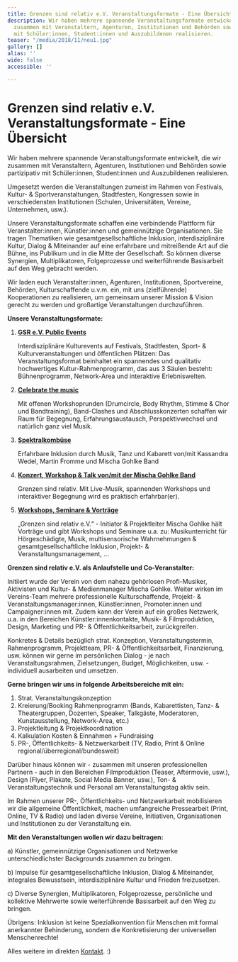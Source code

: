 ```yaml
---
title: Grenzen sind relativ e.V. Veranstaltungsformate - Eine Übersicht
description: Wir haben mehrere spannende Veranstaltungsformate entwickelt, die wir
  zusammen mit Veranstaltern, Agenturen, Institutionen und Behörden sowie partizipativ
  mit Schüler:innen, Student:innen und Auszubildenen realisieren.
teaser: "/media/2018/11/neu1.jpg"
gallery: []
alias: ''
wide: false
accessible: ''

---
```

# Grenzen sind relativ e.V. Veranstaltungsformate - Eine Übersicht

Wir haben mehrere spannende Veranstaltungsformate entwickelt, die wir zusammen mit Veranstaltern, Agenturen, Institutionen und Behörden sowie partizipativ mit Schüler:innen, Student:innen und Auszubildenen realisieren.

Umgesetzt werden die Veranstaltungen zumeist im Rahmen von Festivals, Kultur- & Sportveranstaltungen, Stadtfesten, Kongressen sowie in verschiedensten Institutionen (Schulen, Universitäten, Vereine, Unternehmen, usw.).

Unsere Veranstaltungsformate schaffen eine verbindende Plattform für Veranstalter:innen, Künstler:innen und gemeinnützige Organisationen. Sie tragen Thematiken wie gesamtgesellschaftliche Inklusion, interdisziplinäre Kultur, Dialog & Miteinander auf eine erfahrbare und mitreißende Art auf die Bühne, ins Publikum und in die Mitte der Gesellschaft. So können diverse Synergien, Multiplikatoren, Folgeprozesse und weiterführende Basisarbeit auf den Weg gebracht werden.

Wir laden euch Veranstalter:innen, Agenturen, Institutionen, Sportvereine, Behörden, Kulturschaffende u.v.m. ein, mit uns (zielführende) Kooperationen zu realisieren, um gemeinsam unserer Mission & Vision gerecht zu werden und großartige Veranstaltungen durchzuführen.

**Unsere Veranstaltungsformate:**

1. [**GSR e.V. Public Events**](https://www.grenzensindrelativ.de/aktivitaeten/projekte-und-veranstaltungen/veranstaltungsformate-fuer-dein-event/support-inklusion)

   Interdisziplinäre Kulturevents auf Festivals, Stadtfesten, Sport- & Kulturveranstaltungen und öffentlichen Plätzen: Das Veranstaltungsformat beinhaltet ein spannendes und qualitativ hochwertiges Kultur-Rahmenprogramm, das aus 3 Säulen besteht: Bühnenprogramm, Network-Area und interaktive Erlebniswelten.
2. [**Celebrate the music**](https://www.grenzensindrelativ.de/aktivitaeten/projekte-und-veranstaltungen/celebrate-the-music/ab-2023-celebrate-the-music-bundesweit)

   Mit offenen Workshoprunden (Drumcircle, Body Rhythm, Stimme & Chor und Bandtraining), Band-Clashes und Abschlusskonzerten schaffen wir Raum für Begegnung, Erfahrungsaustausch, Perspektivwechsel und natürlich ganz viel Musik.
3. [**Spektralkombüse**](https://www.grenzensindrelativ.de/aktivitaeten/projekte-und-veranstaltungen/veranstaltungsformate-fuer-dein-event/spektralkombuese)

   Erfahrbare Inklusion durch Musik, Tanz und Kabarett von/mit Kassandra Wedel, Martin Fromme und Mischa Gohlke Band
4. [**Konzert, Workshop & Talk von/mit der Mischa Gohlke Band**](https://www.grenzensindrelativ.de/aktivitaeten/projekte-und-veranstaltungen/veranstaltungsformate-fuer-dein-event/konzert-workshops-talk-von-mit-der-mischa-gohlke-band)

   Grenzen sind relativ. Mit Live-Musik, spannenden Workshops und interaktiver Begegnung wird es praktisch erfahrbar(er).
5. [**Workshops, Seminare & Vorträge**](https://www.grenzensindrelativ.de/aktivitaeten/musikunterricht-workshops-coaching/workshops-seminare-vortraege/allgemeine-infos-workshops-seminare-vortrage)

   „Grenzen sind relativ e.V.“ - Initiator & Projektleiter Mischa Gohlke hält Vorträge und gibt Workshops und Seminare u.a. zu: Musikunterricht für Hörgeschädigte, Musik, multisensorische Wahrnehmungen & gesamtgesellschaftliche Inklusion, Projekt- & Veranstaltungsmanagement, ...

**Grenzen sind relativ e.V. als Anlaufstelle und Co-Veranstalter:**

Initiiert wurde der Verein von dem nahezu gehörlosen Profi-Musiker, Aktivisten und Kultur- & Medienmanager Mischa Gohlke. Weiter wirken im Vereins-Team mehrere professionelle Kulturschaffende, Projekt- & Veranstaltungsmanager:innen, Künstler:innen, Promoter:innen und Campaigner:innen mit. Zudem kann der Verein auf ein großes Netzwerk, u.a. in den Bereichen Künstler:innenkontakte, Musik- & Filmproduktion, Design, Marketing und PR- & Öffentlichkeitsarbeit, zurückgreifen.

Konkretes & Details bezüglich strat. Konzeption, Veranstaltungstermin, Rahmenprogramm, Projektteam, PR- & Öffentlichkeitsarbeit, Finanzierung, usw. können wir gerne im persönlichen Dialog - je nach Veranstaltungsrahmen, Zielsetzungen, Budget, Möglichkeiten, usw. - individuell ausarbeiten und umsetzen.

**Gerne bringen wir uns in folgende Arbeitsbereiche mit ein:**

1. Strat. Veranstaltungskonzeption
2. Kreierung/Booking Rahmenprogramm (Bands, Kabarettisten, Tanz- & Theatergruppen, Dozenten, Speaker, Talkgäste, Moderatoren, Kunstausstellung, Network-Area, etc.)
3. Projektleitung & Projektkoordination
4. Kalkulation Kosten & Einnahmen + Fundraising
5. PR-, Öffentlichkeits- & Netzwerkarbeit (TV, Radio, Print & Online regional/überregional/bundesweit)

Darüber hinaus können wir - zusammen mit unseren professionellen Partnern - auch in den Bereichen Filmproduktion (Teaser, Aftermovie, usw.), Design (Flyer, Plakate, Social Media Banner, usw.), Ton- & Veranstaltungstechnik und Personal am Veranstaltungstag aktiv sein.

Im Rahmen unserer PR-, Öffentlichkeits- und Netzwerkarbeit mobilisieren wir die allgemeine Öffentlichkeit, machen umfangreiche Pressearbeit (Print, Online, TV & Radio) und laden diverse Vereine, Initiativen, Organisationen und Institutionen zu der Veranstaltung ein.

**Mit den Veranstaltungen wollen wir dazu beitragen:**

a) Künstler, gemeinnützige Organisationen und Netzwerke unterschiedlichster Backgrounds zusammen zu bringen.

b) Impulse für gesamtgesellschaftliche Inklusion, Dialog & Miteinander, integrales Bewusstsein, interdisziplinäre Kultur und Frieden freizusetzen.

c) Diverse Synergien, Multiplikatoren, Folgeprozesse, persönliche und kollektive Mehrwerte sowie weiterführende Basisarbeit auf den Weg zu bringen.

Übrigens: Inklusion ist keine Spezialkonvention für Menschen mit formal anerkannter Behinderung, sondern die Konkretisierung der universellen Menschenrechte!

Alles weitere im direkten [Kontakt](https://www.grenzensindrelativ.de/kontakt). :)